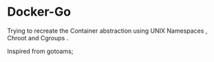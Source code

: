 # Docker-Go

Trying to recreate the Container abstraction using UNIX Namespaces , Chroot and Cgroups .

Inspired from gotoams;
